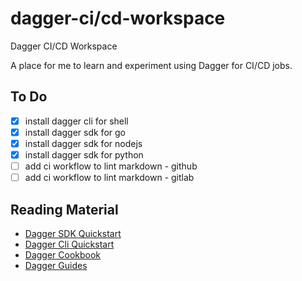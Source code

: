 # dagger-ci/cd-workspace

Dagger CI/CD Workspace

A place for me to learn and experiment using Dagger for CI/CD jobs.

## To Do

- [x] install dagger cli for shell
- [x] install dagger sdk for go
- [x] install dagger sdk for nodejs
- [x] install dagger sdk for python
- [ ] add ci workflow to lint markdown - github
- [ ] add ci workflow to lint markdown - gitlab

## Reading Material

- [Dagger SDK Quickstart](https://docs.dagger.io/quickstart)
- [Dagger Cli Quickstart](https://docs.dagger.io/cli)
- [Dagger Cookbook](https://docs.dagger.io/cookbook)
- [Dagger Guides](https://docs.dagger.io/guides)
